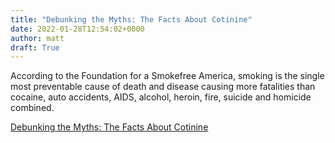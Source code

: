 ```yaml
---
title: "Debunking the Myths: The Facts About Cotinine"
date: 2022-01-28T12:54:02+0000
author: matt
draft: True
---
```

According to the Foundation for a Smokefree America, smoking is the single most preventable cause of death and disease causing more fatalities than cocaine, auto accidents, AIDS, alcohol, heroin, fire, suicide and homicide combined.
 

[ Debunking the Myths: The Facts About Cotinine ]( https://blog.examone.com/blog/2021/11/17/debunking-the-myths-the-facts-about-cotinine/ )
